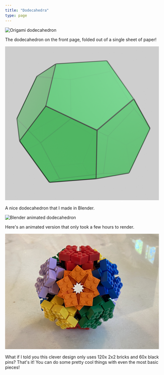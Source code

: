 ```yaml
---
title: "Dodecahedra"
type: page
---
```



![Origami dodecahedron](/dodecahedra/origami-dodecahedron-adjusted.png)

The dodecahedron on the front page, folded out of a single sheet of paper!

![Blender dodecahedron](/dodecahedra/render-cropped.png)

A nice dodecahedron that I made in Blender.

![Blender animated dodecahedron](/dodecahedra/render.gif)

Here's an animated version that only took a few hours to render.

![Lego dodecahedron](/dodecahedra/1365-1024.jpg)

What if I told you this clever design only uses 120x 2x2 bricks and 60x black pins? That's it! You can do some pretty cool things with even the most basic pieces!
